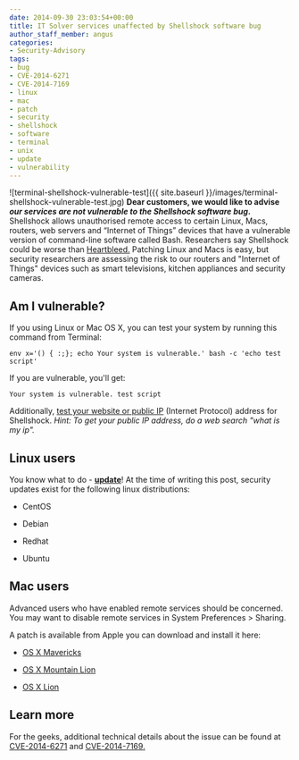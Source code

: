 ```yaml
---
date: 2014-09-30 23:03:54+00:00
title: IT Solver services unaffected by Shellshock software bug
author_staff_member: angus
categories:
- Security-Advisory
tags:
- bug
- CVE-2014-6271
- CVE-2014-7169
- linux
- mac
- patch
- security
- shellshock
- software
- terminal
- unix
- update
- vulnerability
---
```


![terminal-shellshock-vulnerable-test]({{ site.baseurl }}/images/terminal-shellshock-vulnerable-test.jpg)
**Dear customers, we would like to advise _our services are not vulnerable to the Shellshock software bug_.**
Shellshock allows unauthorised remote access to certain Linux, Macs, routers, web servers and “Internet of Things” devices that have a vulnerable version of command-line software called Bash. Researchers say Shellshock could be worse than [Heartbleed.](https://en.wikipedia.org/wiki/Heartbleed) Patching Linux and Macs is easy, but security researchers are assessing the risk to our routers and "Internet of Things" devices such as smart televisions, kitchen appliances and security cameras.


## Am I vulnerable?


If you using Linux or Mac OS X, you can test your system by running this command from Terminal:

    
    env x='() { :;}; echo Your system is vulnerable.' bash -c 'echo test script'


If you are vulnerable, you'll get:

    
    Your system is vulnerable. test script


Additionally, [test your website or public IP](http://bashsmash.ccsir.org/) (Internet Protocol) address for Shellshock.
_Hint: To get your public IP address, do a web search "what is my ip"._


## Linux users


You know what to do - [**update**](http://www.linuxnews.pro/patch-bash-shell-shock-centos-ubuntu/)! At the time of writing this post, security updates exist for the following linux distributions:



	
  * CentOS

	
  * Debian

	
  * Redhat

	
  * Ubuntu




## Mac users


Advanced users who have enabled remote services should be concerned. You may want to disable remote services in System Preferences > Sharing.

A patch is available from Apple you can download and install it here:



	
  * [OS X Mavericks](http://support.apple.com/kb/DL1769?viewlocale=en_US&locale=en_US)

	
  * [OS X Mountain Lion](http://support.apple.com/kb/DL1768)

	
  * [OS X Lion](http://support.apple.com/kb/DL1767)




## Learn more


For the geeks, additional technical details about the issue can be found at [CVE-2014-6271](https://web.nvd.nist.gov/view/vuln/detail?vulnId=CVE-2014-6271) and [CVE-2014-7169.](https://web.nvd.nist.gov/view/vuln/detail?vulnId=CVE-2014-7169)
